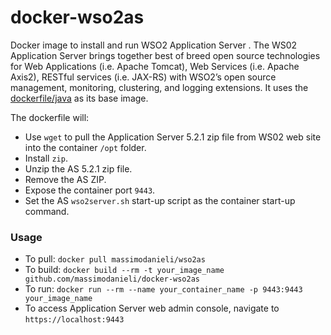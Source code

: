 docker-wso2as
===================

Docker image to install and run WSO2 Application Server . 
The WS02 Application Server brings together best of breed open source technologies for Web Applications (i.e. Apache Tomcat), Web Services (i.e. Apache Axis2), RESTful services (i.e. JAX-RS) with WSO2’s open source management, monitoring, clustering, and logging extensions.
It uses the [dockerfile/java](https://index.docker.io/u/dockerfile/java/) as its base image.


The dockerfile will:

* Use `wget` to pull the Application Server 5.2.1 zip file from WS02 web site into the container `/opt` folder.
* Install `zip`.
* Unzip the AS 5.2.1 zip file.
* Remove the AS ZIP.
* Expose the container port `9443`.
* Set the AS  `wso2server.sh` start-up script as the container start-up command.

### Usage
* To pull: `docker pull massimodanieli/wso2as`
* To build: `docker build --rm -t your_image_name github.com/massimodanieli/docker-wso2as`
* To run: `docker run --rm --name your_container_name -p 9443:9443 your_image_name`
* To access Application Server web admin console, navigate to `https://localhost:9443`

